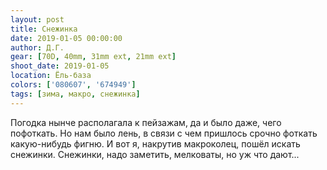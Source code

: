 ```yaml
---
layout: post
title: Снежинка
date: 2019-01-05 00:00:00
author: Д.Г.
gear: [70D, 40mm, 31mm ext, 21mm ext]
shoot_date: 2019-01-05
location: Ёль-база
colors: ['080607', '674949']
tags: [зима, макро, снежинка]
---
```

Погодка нынче располагала к пейзажам, да и было даже, чего пофоткать. Но нам было лень, в связи с чем пришлось срочно фоткать какую-нибудь фигню. И вот я, накрутив макроколец, пошёл искать снежинки. Снежинки, надо заметить, мелковаты, но уж что дают...
